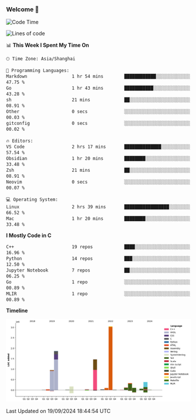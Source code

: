 ### Welcome 👋

<!--START_SECTION:waka-->
![Code Time](http://img.shields.io/badge/Code%20Time-1%2C565%20hrs%2018%20mins-blue)

![Lines of code](https://img.shields.io/badge/From%20Hello%20World%20I%27ve%20Written-8.7%20million%20lines%20of%20code-blue)

📊 **This Week I Spent My Time On** 

```text
🕑︎ Time Zone: Asia/Shanghai

💬 Programming Languages: 
Markdown                 1 hr 54 mins        ████████████░░░░░░░░░░░░░   47.75 % 
Go                       1 hr 43 mins        ███████████░░░░░░░░░░░░░░   43.28 % 
sh                       21 mins             ██░░░░░░░░░░░░░░░░░░░░░░░   08.91 % 
Other                    0 secs              ░░░░░░░░░░░░░░░░░░░░░░░░░   00.03 % 
gitconfig                0 secs              ░░░░░░░░░░░░░░░░░░░░░░░░░   00.02 % 

🔥 Editors: 
VS Code                  2 hrs 17 mins       ██████████████░░░░░░░░░░░   57.54 % 
Obsidian                 1 hr 20 mins        ████████░░░░░░░░░░░░░░░░░   33.48 % 
Zsh                      21 mins             ██░░░░░░░░░░░░░░░░░░░░░░░   08.91 % 
Neovim                   0 secs              ░░░░░░░░░░░░░░░░░░░░░░░░░   00.07 % 

💻 Operating System: 
Linux                    2 hrs 39 mins       █████████████████░░░░░░░░   66.52 % 
Mac                      1 hr 20 mins        ████████░░░░░░░░░░░░░░░░░   33.48 % 
```

**I Mostly Code in C** 

```text
C++                      19 repos            ████░░░░░░░░░░░░░░░░░░░░░   16.96 % 
Python                   14 repos            ███░░░░░░░░░░░░░░░░░░░░░░   12.50 % 
Jupyter Notebook         7 repos             ██░░░░░░░░░░░░░░░░░░░░░░░   06.25 % 
Go                       1 repo              ░░░░░░░░░░░░░░░░░░░░░░░░░   00.89 % 
MLIR                     1 repo              ░░░░░░░░░░░░░░░░░░░░░░░░░   00.89 % 
```



**Timeline**

![Lines of Code chart](https://raw.githubusercontent.com/Bohan-hu/Bohan-hu/master/assets/bar_graph.png)


 Last Updated on 19/09/2024 18:44:54 UTC
<!--END_SECTION:waka-->



